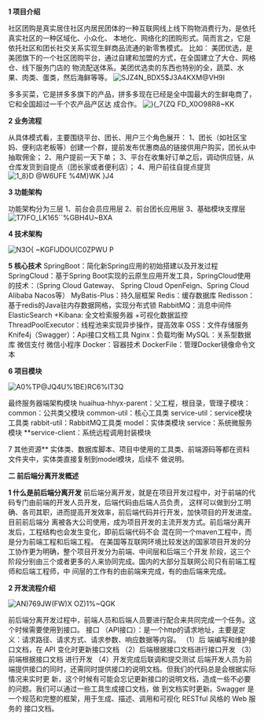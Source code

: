 **1 项目介绍**

社区团购是真实居住社区内居民团体的一种互联网线上线下购物消费行为，是依托真实社区的一种区域化、小众化、
本地化、网络化的团购形式。简而言之，它是依托社区和团长社交关系实现生鲜商品流通的新零售模式。
比如：
美团优选，是美团旗下的一个社区团购平台，通过自建和加盟的方式，在全国建立了大仓、网格仓、线下服务门店的
物流配送体系。美团优选卖的东西也特别的全，蔬菜、水果、肉类、蛋类，然后海鲜等等。
![SJZ4N_BDX5$J3A4KXM@VH9I](https://github.com/Liaohaiwang/Wangyun-preferred/assets/86451316/42d1cd35-33cc-43e3-868d-89ba56c75feb)

多多买菜，它是拼多多旗下的产品，拼多多现在已经是全中国最大的生鲜电商了，它和全国超过一千个农产品产区达
成合作。
![}(`_7{`ZQ FD_X0O98R8~KK](https://github.com/Liaohaiwang/Wangyun-preferred/assets/86451316/344caf50-c515-420e-b5b8-e2418888c149)

**2 业务流程**

从具体模式看，主要围绕平台、团长、用户三个角色展开：
1、团长（如社区宝妈、便利店老板等）创建一个群，提前发布优惠商品的链接供用户购买，团长从中抽取佣金；
2、用户提前一天下单；
3、平台在收集好订单之后，调动供应链，从仓库发货到自提点（团长家或者便利店）；
4、用户前往自提点提货
![1_8}D @W6UFE %4M}WK }J4](https://github.com/Liaohaiwang/Wangyun-preferred/assets/86451316/ac37e0ef-ba79-4314-81b7-78e8db746336)

**3 功能架构**

功能架构分为三层
1、前台会员应用层
2、前台团长应用层
3、基础模块支撑层
![T7)FO_LK165``%GBH4U~BXA](https://github.com/Liaohaiwang/Wangyun-preferred/assets/86451316/f95849f8-bf5f-4d9c-9418-e4d26e66e66a)

**4 技术架构**

![N3O{ ~KGFIJDOU(C0ZPWU P](https://github.com/Liaohaiwang/Wangyun-preferred/assets/86451316/fb3458fe-adbb-4ffe-a1c4-0cfd1d60bd02)

**5 核心技术**
SpringBoot：简化新Spring应用的初始搭建以及开发过程
SpringCloud：基于Spring Boot实现的云原生应用开发工具，SpringCloud使用的技术：（Spring Cloud Gateway、
Spring Cloud OpenFeign、Spring Cloud Alibaba Nacos等）
MyBatis-Plus：持久层框架
Redis：缓存数据库
Redisson：基于redis的Java驻内存数据网格，实现分布式锁
RabbitMQ：消息中间件
ElasticSearch +Kibana: 全文检索服务器 +可视化数据监控
ThreadPoolExecutor：线程池来实现异步操作，提高效率
OSS：文件存储服务
Knife4j（Swagger）：Api接口文档工具
Nginx：负载均衡
MySQL：关系型数据库
微信支付
微信小程序
Docker：容器技术
DockerFile：管理Docker镜像命令文本

**6 项目模块**

![A0%TP@JQ4U%1BE}RC6%IT3Q](https://github.com/Liaohaiwang/Wangyun-preferred/assets/86451316/bb431dbe-aab6-4d6d-a14e-2033141a3e5e)

最终服务器端架构模块
huaihua-hhyx-parent：父工程，根目录，管理子模块：
common：公共类父模块
common-util：核心工具类
service-util：service模块工具类
rabbit-util：RabbitMQ工具类
model：实体类模块
service：系统微服务模块
**service-client：系统远程调用封装模块

7 其他资源**
实体类、数据库脚本、项目中使用的工具类、前端源码等都在资料文件夹中，实体类直接复制到model模块，后续不
做说明。

**二 前后端分离开发概述**

**1 什么是前后端分离开发**
前后端分离开发，就是在项目开发过程中，对于前端的代码专门由前端的开发人员开发，后端代码由后端人员负责，
这样可以做到分工明确、各司其职，进而提高开发效率，前后端代码并行开发，加快项目的开发进度。目前前后端分
离被各大公司使用，成为项目开发的主流开发方式。前后端分离开发后，工程结构也会发生变化，即前后端代码不会
混在同一个maven工程中，而是分为前端工程和后端工程。
在美国等互联网环境比较发达的国家项目开发的分工协作更为明确，整个项目开发分为前端、中间层和后端三个开发
阶段，这三个阶段分别由三个或者更多的人来协同完成。国内的大部分互联网公司只有前端工程师和后端工程师，中
间层的工作有的由前端来完成，有的由后端来完成。

**2 开发流程介绍**

![AN)769JW(FW)X OZ)1%~QGK](https://github.com/Liaohaiwang/Wangyun-preferred/assets/86451316/b26db8e2-998e-40d1-bae1-7314c5b8b88a)

前后端分离开发过程中，前端人员和后端人员要进行配合来共同完成一个任务。这个时候需要使用到接口。 接口
（API接口）：是一个http的请求地址，主要是定义：请求路径、请求方式、请求参数、响应数据等内容。 （1）后
端编写和维护接口文档，在 API 变化时更新接口文档 （2）后端根据接口文档进行接口开发 （3）前端根据接口文档
进行开发 （4）开发完成后联调和提交测试
后端开发人员为前端提供接口的同时，还需同时提供接口的说明文档。但我们的代码总是会根据实际情况来实时更
新，这个时候有可能会忘记更新接口的说明文档，造成一些不必要的问题。我们可以通过一些工具生成接口文档，做
到文档实时更新。Swagger 是一个规范和完整的框架，用于生成、描述、调用和可视化 RESTful 风格的 Web 服务的
接口文档。
